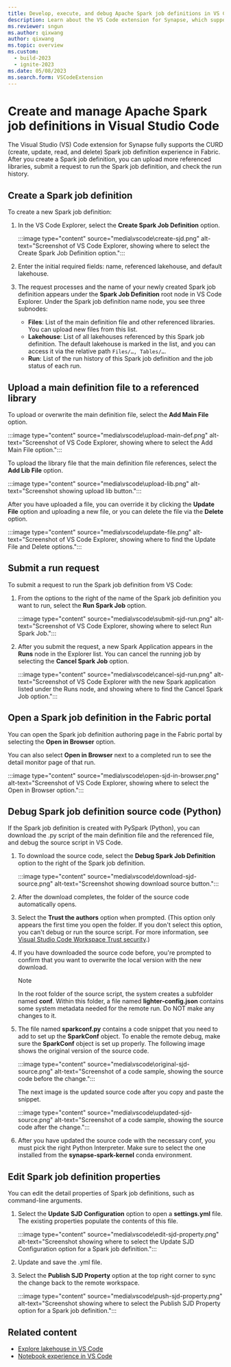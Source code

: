 ```yaml
---
title: Develop, execute, and debug Apache Spark job definitions in VS Code
description: Learn about the VS Code extension for Synapse, which supports a pro-developer experience for creating, running, and debugging Spark job definitions.
ms.reviewer: sngun
ms.author: qixwang
author: qixwang
ms.topic: overview
ms.custom:
  - build-2023
  - ignite-2023
ms.date: 05/08/2023
ms.search.form: VSCodeExtension
---
```


# Create and manage Apache Spark job definitions in Visual Studio Code

The Visual Studio (VS) Code extension for Synapse fully supports the CURD (create, update, read, and delete) Spark job definition experience in Fabric. After you create a Spark job definition, you can upload more referenced libraries, submit a request to run the Spark job definition, and check the run history.

## Create a Spark job definition

To create a new Spark job definition:

1. In the VS Code Explorer, select the **Create Spark Job Definition** option.

   :::image type="content" source="media\vscode\create-sjd.png" alt-text="Screenshot of VS Code Explorer, showing where to select the Create Spark Job Definition option.":::

1. Enter the initial required fields: name, referenced lakehouse, and default lakehouse.

1. The request processes and the name of your newly created Spark job definition appears under the **Spark Job Definition** root node in VS Code Explorer. Under the Spark job definition name node, you see three subnodes:

   - **Files**: List of the main definition file and other referenced libraries. You can upload new files from this list.
   - **Lakehouse**: List of all lakehouses referenced by this Spark job definition. The default lakehouse is marked in the list, and you can access it via the relative path `Files/…, Tables/…`.
   - **Run**: List of the run history of this Spark job definition and the job status of each run.

## Upload a main definition file to a referenced library

To upload or overwrite the main definition file, select the **Add Main File** option.

   :::image type="content" source="media\vscode\upload-main-def.png" alt-text="Screenshot of VS Code Explorer, showing where to select the Add Main File option.":::

To upload the library file that the main definition file references, select the **Add Lib File** option.

   :::image type="content" source="media\vscode\upload-lib.png" alt-text="Screenshot showing upload lib button.":::

After you have uploaded a file, you can override it by clicking the **Update File** option and uploading a new file, or you can delete the file via the **Delete** option.

  :::image type="content" source="media\vscode\update-file.png" alt-text="Screenshot of VS Code Explorer, showing where to find the Update File and Delete options.":::

## Submit a run request

To submit a request to run the Spark job definition from VS Code:

1. From the options to the right of the name of the Spark job definition you want to run, select the **Run Spark Job** option.

   :::image type="content" source="media\vscode\submit-sjd-run.png" alt-text="Screenshot of VS Code Explorer, showing where to select Run Spark Job.":::

1. After you submit the request, a new Spark Application appears in the **Runs** node in the Explorer list. You can cancel the running job by selecting the **Cancel Spark Job** option.

   :::image type="content" source="media\vscode\cancel-sjd-run.png" alt-text="Screenshot of VS Code Explorer with the new Spark application listed under the Runs node, and showing where to find the Cancel Spark Job option.":::

## Open a Spark job definition in the Fabric portal

You can open the Spark job definition authoring page in the Fabric portal by selecting the **Open in Browser** option.

You can also select **Open in Browser** next to a completed run to see the detail monitor page of that run.

:::image type="content" source="media\vscode\open-sjd-in-browser.png" alt-text="Screenshot of VS Code Explorer, showing where to select the Open in Browser option.":::

## Debug Spark job definition source code (Python)

If the Spark job definition is created with PySpark (Python), you can download the .py script of the main definition file and the referenced file, and debug the source script in VS Code.

1. To download the source code, select the **Debug Spark Job Definition** option to the right of the Spark job definition.

   :::image type="content" source="media\vscode\download-sjd-source.png" alt-text="Screenshot showing download source button.":::

1. After the download completes, the folder of the source code automatically opens.

1. Select the **Trust the authors** option when prompted. (This option only appears the first time you open the folder. If you don't select this option, you can't debug or run the source script. For more information, see [Visual Studio Code Workspace Trust security](https://code.visualstudio.com/docs/editor/workspace-trust).)

1. If you have downloaded the source code before, you're prompted to confirm that you want to overwrite the local version with the new download.

   > [!NOTE]
   > In the root folder of the source script, the system creates a subfolder named **conf**. Within this folder, a file named **lighter-config.json** contains some system metadata needed for the remote run. Do NOT make any changes to it.

1. The file named **sparkconf.py** contains a code snippet that you need to add to set up the **SparkConf** object. To enable the remote debug, make sure the **SparkConf** object is set up properly. The following image shows the original version of the source code.

   :::image type="content" source="media\vscode\original-sjd-source.png" alt-text="Screenshot of a code sample, showing the source code before the change.":::

   The next image is the updated source code after you copy and paste the snippet.

   :::image type="content" source="media\vscode\updated-sjd-source.png" alt-text="Screenshot of a code sample, showing the source code after the change.":::

1. After you have updated the source code with the necessary conf, you must pick the right Python Interpreter. Make sure to select the one installed from the **synapse-spark-kernel** conda environment.

## Edit Spark job definition properties

You can edit the detail properties of Spark job definitions, such as command-line arguments.

1. Select the **Update SJD Configuration** option to open a **settings.yml** file. The existing properties populate the contents of this file.

   :::image type="content" source="media\vscode\edit-sjd-property.png" alt-text="Screenshot showing where to select the Update SJD Configuration option for a Spark job definition.":::

1. Update and save the .yml file.

1. Select the **Publish SJD Property** option at the top right corner to sync the change back to the remote workspace.

   :::image type="content" source="media\vscode\push-sjd-property.png" alt-text="Screenshot showing where to select the Publish SJD Property option for a Spark job definition.":::

## Related content

- [Explore lakehouse in VS Code](explore-lakehouse-with-vs-code.md)
- [Notebook experience in VS Code](author-notebook-with-vs-code.md)
